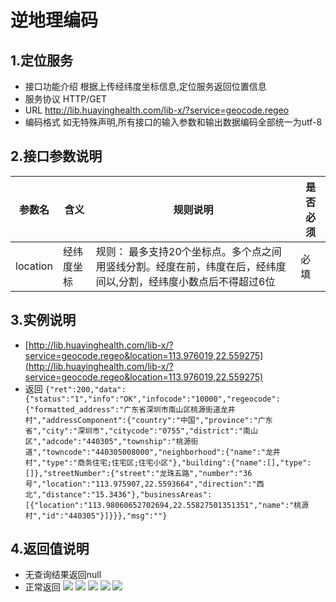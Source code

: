 # 逆地理编码
    
## 1.定位服务
- 接口功能介绍
根据上传经纬度坐标信息,定位服务返回位置信息
- 服务协议
HTTP/GET
- URL
    http://lib.huayinghealth.com/lib-x/?service=geocode.regeo
- 编码格式
如无特殊声明,所有接口的输入参数和输出数据编码全部统一为utf-8

        
## 2.接口参数说明
参数名|含义|规则说明|是否必须
----|----|----|----
location|经纬度坐标|规则： 最多支持20个坐标点。多个点之间用竖线分割。经度在前，纬度在后，经纬度间以,分割，经纬度小数点后不得超过6位|必填

    
## 3.实例说明
- [http://lib.huayinghealth.com/lib-x/?service=geocode.regeo&location=113.976019,22.559275](http://lib.huayinghealth.com/lib-x/?service=geocode.regeo&location=113.976019,22.559275)
- 返回 `{"ret":200,"data":{"status":"1","info":"OK","infocode":"10000","regeocode":{"formatted_address":"广东省深圳市南山区桃源街道龙井村","addressComponent":{"country":"中国","province":"广东省","city":"深圳市","citycode":"0755","district":"南山区","adcode":"440305","township":"桃源街道","towncode":"440305008000","neighborhood":{"name":"龙井村","type":"商务住宅;住宅区;住宅小区"},"building":{"name":[],"type":[]},"streetNumber":{"street":"龙珠五路","number":"36号","location":"113.975907,22.5593664","direction":"西北","distance":"15.3436"},"businessAreas":[{"location":"113.98060652702694,22.55827501351351","name":"桃源村","id":"440305"}]}}},"msg":""}`
    
## 4.返回值说明
- 无查询结果返回null
- 正常返回
![](http://api.huayinghealth.com/doc/map/geocode1.png)
![](http://api.huayinghealth.com/doc/map/geocode2.png)
![](http://api.huayinghealth.com/doc/map/geocode3.png)
![](http://api.huayinghealth.com/doc/map/geocode4.png)
![](http://api.huayinghealth.com/doc/map/geocode5.png)









